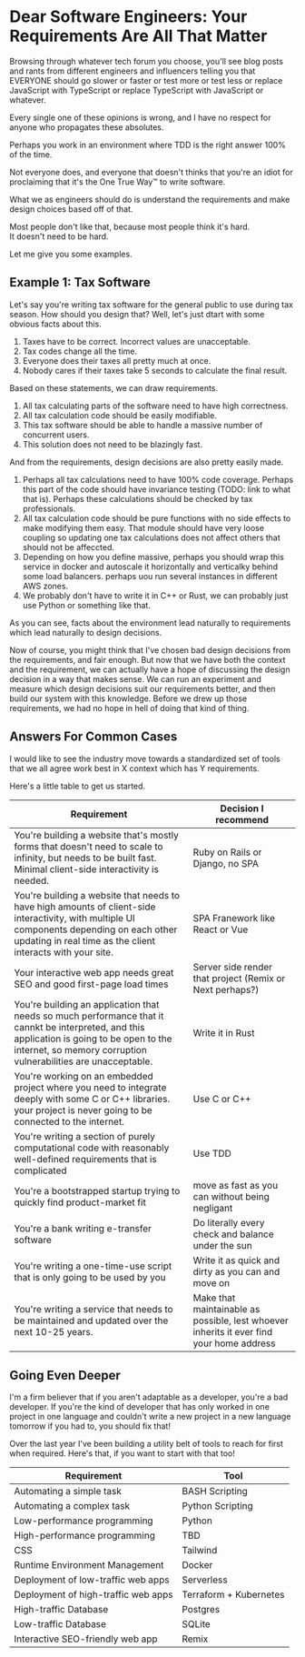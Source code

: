 # Dear Software Engineers: Your Requirements Are All That Matter

Browsing through whatever tech forum
you choose, you'll see blog posts and
rants from different engineers and
influencers telling you that EVERYONE should
go slower or faster or test more or test
less or replace JavaScript with TypeScript 
or replace TypeScript with JavaScript
or whatever. 

Every single one of these opinions is wrong,
and I have no respect for anyone who
propagates these absolutes. 

Perhaps you work in an environment
where TDD is the right answer 
100% of the time. 

Not everyone does, and everyone that doesn't
thinks that you're an idiot for proclaiming
that it's the One True Way™️ to write software. 

What we as engineers should do is
understand the requirements and make design
choices based off of that. 

Most people don't like that, because most people think it's hard.  
It doesn't need to be hard. 

Let me give you some examples.

## Example 1: Tax Software

Let's say you're writing tax software for the general public to use during tax season.  How should you design that? Well, let's just dtart with some obvious facts about this. 

1. Taxes have to be correct. Incorrect values are unacceptable.
2. Tax codes change all the time.
3. Everyone does their taxes all pretty much at once.
4. Nobody cares if their taxes take 5 seconds to calculate the final result. 

Based on these statements, we can draw requirements. 
1. All tax calculating parts of the software need to have high correctness.
2. All tax calculation code should be easily modifiable.
3. This tax software should be able to handle a massive number of concurrent users.
4. This solution does not need to be blazingly fast.

And from the requirements, design decisions are also pretty easily made. 
1. Perhaps all tax calculations need to have 100% code coverage. Perhaps this part of the code should have invariance testing (TODO: link to what that is). Perhaps these calculations should be checked by tax professionals.
2. All tax calculation code should be pure functions with no side effects to make modifying them easy. That module should have very loose coupling so updating one tax calculations does not affect others that should not be affeccted.
3. Depending on how you define massive, perhaps you should wrap this service in docker and autoscale it horizontally and verticalky behind some load balancers. perhaps uou run several instances in different AWS zones.
4. We probably don't have to write it in C++ or Rust, we can probably just use Python or something like that.

As you can see, facts about the environment lead naturally to requirements which lead naturally to design decisions. 

Now of course, you might think that I've chosen bad design decisions from the requirements, and fair enough. But now that we have both the context and the requirement, we can actually have a hope of discussing the design decision in a way that makes sense. 
We can run an experiment and measure which design decisions suit our requirements better, and then build our system with this knowledge.
Before we drew up those requirements, we had no hope in hell of doing that kind of thing. 


## Answers For Common Cases

I would like to see the industry move towards a standardized set of tools that we all agree work best in X context which has Y requirements. 

Here's a little table to get us started. 

| Requirement | Decision I recommend |
| ----------- | --------- |
| You're building a website that's mostly forms that doesn't need to scale to infinity, but needs to be built fast. Minimal client-side interactivity is needed.  | Ruby on Rails or Django, no SPA |
| You're building a website that needs to have high amounts of client-side interactivity, with multiple UI components depending on each other updating in real time as the client interacts with your site. | SPA Franework like React or Vue |
| Your interactive web app needs great SEO and good first-page load times | Server side render that project (Remix or Next perhaps?) |
| You're building an application that needs so much performance that it cannkt be interpreted, and this application is going to be open to the internet, so memory corruption vulnerabilities are unacceptable. | Write it in Rust |
| You're working on an embedded project where you need to integrate deeply with some C or C++ libraries. your project is never going to be connected to the internet. | Use C or C++ | 
| You're writing a section of purely computational code with reasonably well-defined requirements that is complicated | Use TDD |
| You're a bootstrapped startup trying to quickly find product-market fit | move as fast as you can without being negligant |
| You're a bank writing e-transfer software | Do literally every check and balance under the sun |
| You're writing a one-time-use script that is only going to be used by you | Write it as quick and dirty as you can and move on |
| You're writing a service that needs to be maintained and updated over the next 10-25 years. | Make that maintainable as possible, lest whoever inherits it ever find your home address |

## Going Even Deeper

I'm a firm believer that if you aren't adaptable as a developer, you're a bad developer. If you're the kind of developer that has only worked in one project in one language and couldn't write a new project in a new language tomorrow if you had to,
you should fix that!

Over the last year I've been building a utility belt of tools to reach for first when required. Here's that, if you want to start with that too!

| Requirement | Tool |
| ----------- | ---- |
| Automating a simple task | BASH Scripting |
| Automating a complex task | Python Scripting |
| Low-performance programming | Python |
| High-performance programming | TBD |
| CSS | Tailwind |
| Runtime Environment Management | Docker | 
| Deployment of low-traffic web apps | Serverless | 
| Deployment of high-traffic web apps | Terraform + Kubernetes |
| High-traffic Database | Postgres |
| Low-traffic Database | SQLite |
| Interactive SEO-friendly web app | Remix |

